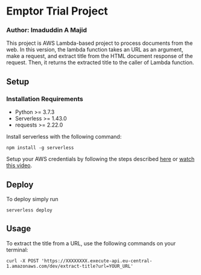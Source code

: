 # Emptor Trial Project

### Author: Imaduddin A Majid

This project is AWS Lambda-based project to process documents from the web. In this version, the lambda function takes an URL as an argument, make a request, and extract title from the HTML document response of the request. Then, it returns the extracted title to the caller of Lambda function.

## Setup

### Installation Requirements

* Python >= 3.7.3
* Serverless >= 1.43.0 
* requests >= 2.22.0

Install serverless with the following command:

```
npm install -g serverless
```

Setup your AWS credentials by following the steps described [here](https://github.com/serverless/serverless/blob/master/docs/providers/aws/guide/credentials.md) or [watch this video](https://www.youtube.com/watch?v=HSd9uYj2LJA).

## Deploy

To deploy simply run
```
serverless deploy
```

## Usage

To extract the title from a URL, use the following commands on your terminal:

```
curl -X POST 'https://XXXXXXXX.execute-api.eu-central-1.amazonaws.com/dev/extract-title?url=YOUR_URL'
```
